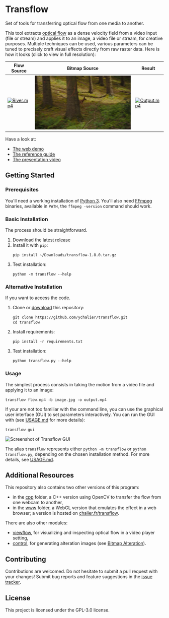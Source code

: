 # Transflow

Set of tools for transferring optical flow from one media to another.

This tool extracts [optical flow](https://en.wikipedia.org/wiki/Optical_flow) as a dense velocity field from a video input (file or stream) and applies it to an image, a video file or stream, for creative purposes. Multiple techniques can be used, various parameters can be tuned to precisely craft visual effects directly from raw raster data. Here is how it looks (click to view in full resolution):

Flow Source | Bitmap Source | Result
----------- | ------------- | ------
[![River.mp4](assets/River.gif)](assets/River.mp4) | [![Deer.jpg](assets/Deer.jpg)](assets/Deer.jpg) | [![Output.mp4](out/ExampleDeer.gif)](out/ExampleDeer.mp4)

Have a look at:
- [The web demo](https://chalier.fr/transflow/)
- [The reference guide](USAGE.md)
- [The presentation video](https://www.youtube.com/watch?v=Mk3-mHvmK-s)

## Getting Started

### Prerequisites

You'll need a working installation of [Python 3](https://www.python.org/). You'll also need [FFmpeg](https://ffmpeg.org/) binaries, available in `PATH`, the `ffmpeg -version` command should work.

### Basic Installation

The process should be straightforward.

1. Download the [latest release](https://github.com/ychalier/transflow/releases)
2. Install it with `pip`:
   ```console
   pip install ~/Downloads/transflow-1.8.0.tar.gz
   ```
3. Test installation:
   ```console
   python -m transflow --help
   ```

### Alternative Installation

If you want to access the code.

1. Clone or [download](https://github.com/ychalier/transflow/archive/refs/heads/main.zip) this repository:
   ```console
   git clone https://github.com/ychalier/transflow.git
   cd transflow
   ```
2. Install requirements:
   ```console
   pip install -r requirements.txt
   ```
3. Test installation:
   ```console
   python transflow.py --help
   ```

### Usage

The simplest process consists in taking the motion from a video file and applying it to an image:

```console
transflow flow.mp4 -b image.jpg -o output.mp4
```

If your are not too familiar with the command line, you can use the graphical user interface (GUI) to set parameters interactively. You can run the GUI with (see [USAGE.md](USAGE.md#gui) for more details):

```console
transflow gui
```

![Screenshot of Transflow GUI](https://drive.chalier.fr/protected/transflow/gui.jpg)

The alias `transflow` represents either `python -m transflow` or `python transflow.py`, depending on the chosen installation method. For more details, see [USAGE.md](USAGE.md).


## Additional Resources

This repository also contains two other versions of this program:

- in the [cpp](cpp) folder, a C++ version using OpenCV to transfer the flow from one webcam to another,
- in the [www](www) folder, a WebGL version that emulates the effect in a web browser; a version is hosted on [chalier.fr/transflow](https://chalier.fr/transflow/).

There are also other modules:

- [viewflow](viewflow), for visualizing and inspecting optical flow in a video player setting,
- [control](control.py), for generating alteration images (see [Bitmap Alteration](USAGE.md#bitmap-alteration)). 

## Contributing

Contributions are welcomed. Do not hesitate to submit a pull request with your changes! Submit bug reports and feature suggestions in the [issue tracker](https://github.com/ychalier/transflow/issues/new/choose).

## License

This project is licensed under the GPL-3.0 license.
